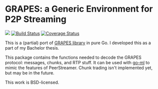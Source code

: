 # GRAPES: a Generic Environment for P2P Streaming

[![](https://godoc.org/github.com/zaninime/go-grapes?status.svg)](https://godoc.org/github.com/zaninime/go-grapes) [![Build Status](https://travis-ci.org/zaninime/go-grapes.svg?branch=master)](https://travis-ci.org/zaninime/go-grapes) [![Coverage Status](https://coveralls.io/repos/github/zaninime/go-grapes/badge.svg?branch=master)](https://coveralls.io/github/zaninime/go-grapes?branch=master)

This is a (partial) port of [GRAPES library](http://peerstreamer.org/GRAPES/) in pure Go. I developed this as a part of my Bachelor thesis.

This package contains the functions needed to decode the GRAPES protocol: messages, chunks, and RTP stuff. It can be used with [go-ml](https://github.com/zaninime/go-ml) to mimic the features of PeerStreamer. Chunk trading isn't implemented yet, but may be in the future.

This work is BSD-licensed.
